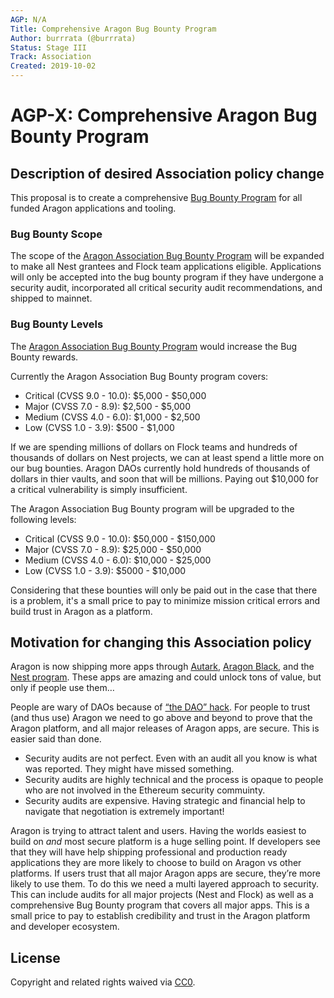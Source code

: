 ```yaml
---
AGP: N/A
Title: Comprehensive Aragon Bug Bounty Program
Author: burrrata (@burrrata)
Status: Stage III
Track: Association
Created: 2019-10-02
---
```


# AGP-X: Comprehensive Aragon Bug Bounty Program

## Description of desired Association policy change

This proposal is to create a comprehensive [Bug Bounty Program](https://wiki.aragon.org/dev/bug_bounty/) for all funded Aragon applications and tooling. 

### Bug Bounty Scope

The scope of the [Aragon Association Bug Bounty Program](https://wiki.aragon.org/dev/bug_bounty/) will be expanded to make all Nest grantees and Flock team applications eligible. Applications will only be accepted into the bug bounty program if they have undergone a security audit, incorporated all critical security audit recommendations, and shipped to mainnet. 

### Bug Bounty Levels

The [Aragon Association Bug Bounty Program](https://wiki.aragon.org/dev/bug_bounty/) would increase the Bug Bounty rewards. 

Currently the Aragon Association Bug Bounty program covers:
- Critical (CVSS 9.0 - 10.0): $5,000 - $50,000
- Major (CVSS 7.0 - 8.9): $2,500 - $5,000
- Medium (CVSS 4.0 - 6.0): $1,000 - $2,500
- Low (CVSS 1.0 - 3.9): $500 - $1,000

If we are spending millions of dollars on Flock teams and hundreds of thousands of dollars on Nest projects, we can at least spend a little more on our bug bounties. Aragon DAOs currently hold hundreds of thousands of dollars in thier vaults, and soon that will be millions. Paying out $10,000 for a critical vulnerability is simply insufficient. 

The Aragon Association Bug Bounty program will be upgraded to the following levels:
- Critical (CVSS 9.0 - 10.0): $50,000 - $150,000
- Major (CVSS 7.0 - 8.9): $25,000 - $50,000
- Medium (CVSS 4.0 - 6.0): $10,000 - $25,000
- Low (CVSS 1.0 - 3.9): $5000 - $10,000

Considering that these bounties will only be paid out in the case that there is a problem, it's a small price to pay to minimize mission critical errors and build trust in Aragon as a platform.

## Motivation for changing this Association policy

Aragon is now shipping more apps through [Autark](https://www.autark.xyz/), [Aragon Black](https://aragon.black/), and the [Nest program](https://github.com/aragon/nest/). These apps are amazing and could unlock tons of value, but only if people use them…

People are wary of DAOs because of [“the DAO” hack](http://hackingdistributed.com/2016/05/27/dao-call-for-moratorium/). For people to trust (and thus use) Aragon we need to go above and beyond to prove that the Aragon platform, and all major releases of Aragon apps, are secure. This is easier said than done.
- Security audits are not perfect. Even with an audit all you know is what was reported. They might have missed something.
- Security audits are highly technical and the process is opaque to people who are not involved in the Ethereum security commuinty.
- Security audits are expensive. Having strategic and financial help to navigate that negotiation is extremely important!

Aragon is trying to attract talent and users. Having the worlds easiest to build on _and_ most secure platform is a huge selling point. If developers see that they will have help shipping professional and production ready applications they are more likely to choose to build on Aragon vs other platforms. If users trust that all major Aragon apps are secure, they’re more likely to use them. To do this we need a multi layered approach to security. This can include audits for all major projects (Nest and Flock) as well as a comprehensive Bug Bounty program that covers all major apps. This is a small price to pay to establish credibility and trust in the Aragon platform and developer ecosystem.

## License
Copyright and related rights waived via [CC0](https://creativecommons.org/publicdomain/zero/1.0/).
